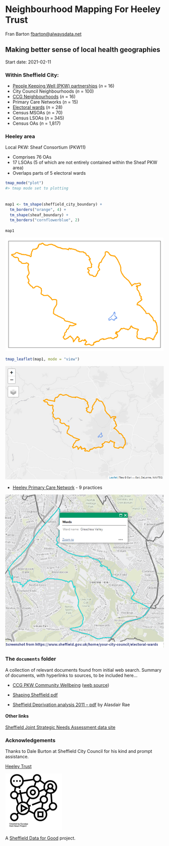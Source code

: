 Neighbourhood Mapping For Heeley Trust
================
Fran Barton <fbarton@alwaysdata.net>

<!-- README.md is generated from README.Rmd. Please edit that file -->

## Making better sense of local health geographies

<!-- author: Fran Barton <fbarton@alwaysdata.net> -->

Start date: 2021-02-11

<!-- Latest update: 2021-02-12 -->
<!-- badges: start -->
<!-- badges: end -->

### Within Sheffield City:

-   [People Keeping Well (PKW)
    partnerships](https://sheffieldcc.maps.arcgis.com/apps/webappviewer/index.html?id=1099534e5862409c9f69989b744aa0ae)
    (*n* = 16)
-   City Council Neighbourhoods (*n* = 100)
-   [CCG
    Neighbourhoods](https://www.sheffieldccg.nhs.uk/our-projects/neighbourhoods.htm)
    (*n* = 16)
-   Primary Care Networks (*n* = 15)
-   [Electoral
    wards](https://www.sheffield.gov.uk/home/your-city-council/electoral-wards)
    (*n* = 28)
-   Census MSOAs (*n* = 70)
-   Census LSOAs (*n* = 345)
-   Census OAs (*n* = 1,817)

### Heeley area

Local PKW: Sheaf Consortium (PKW11)

-   Comprises 76 OAs
-   17 LSOAs (5 of which are not entirely contained within the Sheaf PKW
    area)
-   Overlaps parts of 5 electoral wards

``` r
tmap_mode("plot")
#> tmap mode set to plotting


map1 <- tm_shape(sheffield_city_boundary) +
  tm_borders("orange", 4) +
  tm_shape(sheaf_boundary) +
  tm_borders("cornflowerblue", 2)

map1
```

![](images/map-1-1.png)<!-- -->

``` r
tmap_leaflet(map1, mode = "view")
```

![](images/map-1-2.png)<!-- -->

-   [Heeley Primary Care
    Network](https://openprescribing.net/pcn/U12376/) - 9 practices

![boundary of Gleadless Valley ward](images/gleadless-valley-ward.png)

### The `documents` folder

A collection of relevant documents found from initial web search.
Summary of documents, with hyperlinks to sources, to be included here…

-   [CCG PKW Community
    Wellbeing](documents/sheffield-ccg-community-wellbeing-approach.pdf)
    ([web
    source](https://www.sheffieldccg.nhs.uk/our-projects/neighbourhoods.htm))

-   [Shaping Sheffield
    pdf](https://www.sheffieldacp.org.uk/content/uploads/2020/02/Shaping-Sheffield-Main-Doc-Final.pdf)

-   [Sheffield Deprivation analysis 2011 –
    pdf](https://www.sheffield.ac.uk/polopoly_fs/1.165648!/file/ajr_sheffield_deprivation_nov_2011.pdf)
    by Alasdair Rae

#### Other links

[Sheffield Joint Strategic Needs Assessment data
site](https://arcg.is/1uP0OG)

### Acknowledgements

Thanks to Dale Burton at Sheffield City Council for his kind and prompt
assistance.

[Heeley Trust](https://www.heeleytrust.org/)

![Sheffield Data for Good logo](images/sheff-d4g-logo.png)

A [Sheffield Data for
Good](https://www.meetup.com/Sheffield-Data-for-Good/) project.
